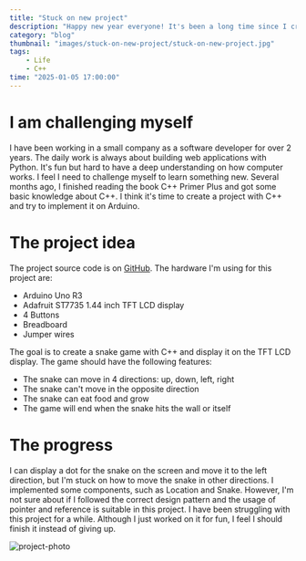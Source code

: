 ```yaml
---
title: "Stuck on new project"
description: "Happy new year everyone! It's been a long time since I created my first blog. I feel it's necessary to create a project with C++ to have deeper understanding on how computer works. This will help me to become a better developer and the skills I learned will be useful in future hardware projects."
category: "blog"
thumbnail: "images/stuck-on-new-project/stuck-on-new-project.jpg"
tags: 
    - Life
    - C++
time: "2025-01-05 17:00:00"
---
```


# I am challenging myself

I have been working in a small company as a software developer for over 2 years. The daily work is always about building web applications with Python. It's fun but hard to have a deep understanding on how computer works. I feel I need to challenge myself to learn something new. Several months ago, I finished reading the book C++ Primer Plus and got some basic knowledge about C++. I think it's time to create a project with C++ and try to implement it on Arduino. 

# The project idea

The project source code is on [GitHub](https://github.com/roger-mengqiu-chen/snake). The hardware I'm using for this project are:

- Arduino Uno R3
- Adafruit ST7735 1.44 inch TFT LCD display
- 4 Buttons
- Breadboard
- Jumper wires

The goal is to create a snake game with C++ and display it on the TFT LCD display. The game should have the following features:

- The snake can move in 4 directions: up, down, left, right
- The snake can't move in the opposite direction
- The snake can eat food and grow
- The game will end when the snake hits the wall or itself

# The progress

I can display a dot for the snake on the screen and move it to the left direction, but I'm stuck on how to move the snake in other directions. I implemented some components, such as Location and Snake. However, I'm not sure about if I followed the correct design pattern and the usage of pointer and reference is suitable in this project. I have been struggling with this project for a while. Although I just worked on it for fun, I feel I should finish it instead of giving up. 

![project-photo](stuck-on-new-project/stuck-on-new-project.jpg)
